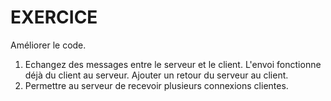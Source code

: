 # EXERCICE 

Améliorer le code.

1. Echangez des messages entre le serveur et le client. L'envoi fonctionne déjà du client au serveur. Ajouter un retour du serveur au client.
2. Permettre au serveur de recevoir plusieurs connexions clientes.
